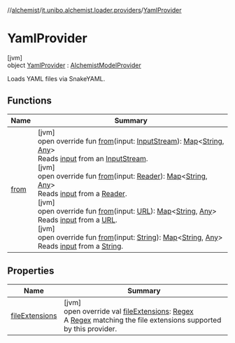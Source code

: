 //[alchemist](../../../index.md)/[it.unibo.alchemist.loader.providers](../index.md)/[YamlProvider](index.md)

# YamlProvider

[jvm]\
object [YamlProvider](index.md) : [AlchemistModelProvider](../../it.unibo.alchemist.loader/-alchemist-model-provider/index.md)

Loads YAML files via SnakeYAML.

## Functions

| Name | Summary |
|---|---|
| [from](from.md) | [jvm]<br>open override fun [from](from.md)(input: [InputStream](https://docs.oracle.com/javase/8/docs/api/java/io/InputStream.html)): [Map](https://kotlinlang.org/api/latest/jvm/stdlib/kotlin.collections/-map/index.html)<[String](https://kotlinlang.org/api/latest/jvm/stdlib/kotlin/-string/index.html), [Any](https://kotlinlang.org/api/latest/jvm/stdlib/kotlin/-any/index.html)><br>Reads [input](from.md) from an [InputStream](https://docs.oracle.com/javase/8/docs/api/java/io/InputStream.html).<br>[jvm]<br>open override fun [from](from.md)(input: [Reader](https://docs.oracle.com/javase/8/docs/api/java/io/Reader.html)): [Map](https://kotlinlang.org/api/latest/jvm/stdlib/kotlin.collections/-map/index.html)<[String](https://kotlinlang.org/api/latest/jvm/stdlib/kotlin/-string/index.html), [Any](https://kotlinlang.org/api/latest/jvm/stdlib/kotlin/-any/index.html)><br>Reads [input](from.md) from a [Reader](https://docs.oracle.com/javase/8/docs/api/java/io/Reader.html).<br>[jvm]<br>open override fun [from](from.md)(input: [URL](https://docs.oracle.com/javase/8/docs/api/java/net/URL.html)): [Map](https://kotlinlang.org/api/latest/jvm/stdlib/kotlin.collections/-map/index.html)<[String](https://kotlinlang.org/api/latest/jvm/stdlib/kotlin/-string/index.html), [Any](https://kotlinlang.org/api/latest/jvm/stdlib/kotlin/-any/index.html)><br>Reads [input](from.md) from a [URL](https://docs.oracle.com/javase/8/docs/api/java/net/URL.html).<br>[jvm]<br>open override fun [from](from.md)(input: [String](https://kotlinlang.org/api/latest/jvm/stdlib/kotlin/-string/index.html)): [Map](https://kotlinlang.org/api/latest/jvm/stdlib/kotlin.collections/-map/index.html)<[String](https://kotlinlang.org/api/latest/jvm/stdlib/kotlin/-string/index.html), [Any](https://kotlinlang.org/api/latest/jvm/stdlib/kotlin/-any/index.html)><br>Reads [input](from.md) from a [String](https://kotlinlang.org/api/latest/jvm/stdlib/kotlin/-string/index.html). |

## Properties

| Name | Summary |
|---|---|
| [fileExtensions](file-extensions.md) | [jvm]<br>open override val [fileExtensions](file-extensions.md): [Regex](https://kotlinlang.org/api/latest/jvm/stdlib/kotlin.text/-regex/index.html)<br>A [Regex](https://kotlinlang.org/api/latest/jvm/stdlib/kotlin.text/-regex/index.html) matching the file extensions supported by this provider. |
